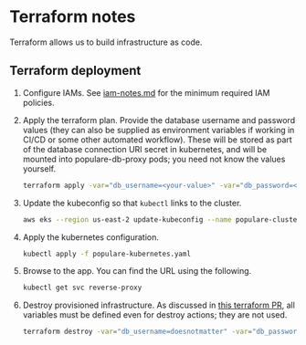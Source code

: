 # Terraform notes

Terraform allows us to build infrastructure as code.

## Terraform deployment

1. Configure IAMs. See [iam-notes.md](iam-notes.md#policies-required-for-this-projects-plan)
for the minimum required IAM policies.
2. Apply the terraform plan. Provide the database username and password values
(they can also be supplied as environment variables if working in CI/CD or some
other automated workflow). These will be stored as part of the database
connection URI secret in kubernetes, and will be mounted into populare-db-proxy
pods; you need not know the values yourself.

   ```bash
   terraform apply -var="db_username=<your-value>" -var="db_password=<your-secret-value>"
   ```

3. Update the kubeconfig so that `kubectl` links to the cluster.

   ```bash
   aws eks --region us-east-2 update-kubeconfig --name populare-cluster
   ```

4. Apply the kubernetes configuration.

   ```bash
   kubectl apply -f populare-kubernetes.yaml
   ```

5. Browse to the app. You can find the URL using the following.

   ```bash
   kubectl get svc reverse-proxy
   ```

6. Destroy provisioned infrastructure. As discussed in [this terraform PR](https://github.com/hashicorp/terraform/pull/29291),
all variables must be defined even for destroy actions; they are not used.

   ```bash
   terraform destroy -var="db_username=doesnotmatter" -var="db_password=doesnotmatter"
   ```
